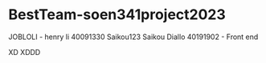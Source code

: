 # BestTeam-soen341project2023

JOBLOLI - henry li 40091330
Saikou123 Saikou Diallo 40191902 - Front end

XD
XDDD
